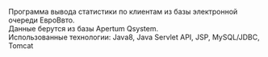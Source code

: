 Программа вывода статистики по клиентам из базы электронной очереди ЕвроВвто.<br>
Данные берутся из базы Apertum Qsystem.<br>
Использованные технологии: Java8, Java Servlet API, JSP, MySQL/JDBC, Tomcat
